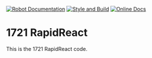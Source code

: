 [![Robot Documentation](https://github.com/FRC-1721/1721-RapidReact/actions/workflows/docs-workflow.yml/badge.svg)](https://github.com/FRC-1721/1721-RapidReact/actions/workflows/docs-workflow.yml)
[![Style and Build](https://github.com/FRC-1721/1721-RapidReact/actions/workflows/build-workflow.yml/badge.svg)](https://github.com/FRC-1721/1721-RapidReact/actions/workflows/build-workflow.yml)
[![Online Docs](https://readthedocs.org/projects/1721-rapidreact/badge/?version=latest)](https://1721-rapidreact.readthedocs.io/en/latest/?badge=latest)

# 1721 RapidReact

This is the 1721 RapidReact code.
